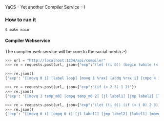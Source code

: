 YaCS - Yet another Compiler Service :-)

### How to run it
```
$ make main
```

#### Compiler Webservice
The compiler web service will be core to the social media :-)

```python
>>> url = "http://localhost:1234/api/compiler"
>>> re = requests.post(url, json={"exp":"(let ((i 0)) (begin (while (< i 4) (set i (+ i 1))) i))"})

>>> re.json()
{'exp': '[[movq 0 i] [label loop] [movq 1 %rax] [addq %rax i] [cmpq 4 i] [jl loop] [movq i %rdi] [callq print_int]]'}

>>> re = requests.post(url, json={"exp":"(if (< 2 3) 1 2)"})
>>> re.json()
{'exp': '[[movq 3 temp_m0] [cmpq temp_m0 2] [jl label1] [jmp label2] [label1] [movq 1 %rdi] [callq print_int] [label2] [movq 2 %rdi] [callq print_int]]'}

>>> re = requests.post(url, json={"exp":"(let ((i 0)) (if (< i 0) 2 3))"})
>>> re.json()
{'exp': '[[movq 0 i] [cmpq 0 i] [jl label1] [jmp label2] [label1] [movq 2 %rdi] [callq print_int] [label2] [movq 3 %rdi] [callq print_int]]'}


